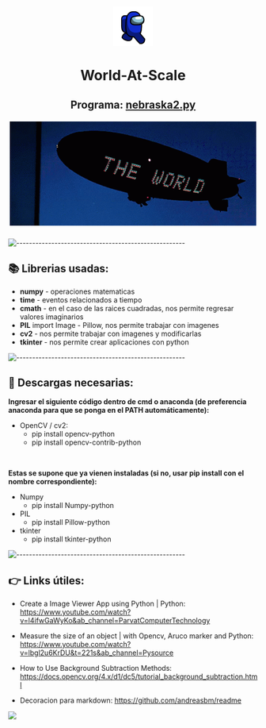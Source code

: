 <p align="center"> 
  <img src="/medidor objetos/images/azul.gif" alt="Azul" width="80px" height="80px">
</p>
<h1 align="center"> World-At-Scale </h1>

<h2 align="center"> Programa: <a href="https://www.concordia.ca/](https://github.com/lactaid/World-At-Scale-/blob/b89f42cb97ffa76a064ea5aca833acf8296a8cd6/medidor%20objetos/nebraska2.py)">nebraska2.py</a> 
  <p></p>
<p align="center"> 
  <img src="/medidor objetos/images/scarface.gif" alt="world">
</p> </h2>

![-----------------------------------------------------](https://raw.githubusercontent.com/andreasbm/readme/master/assets/lines/water.png)
<!-- ABOUT -->
<h2 id="Librerias"> 📚 Librerias usadas: </h2>

- **numpy** - operaciones matematicas
- **time** - eventos relacionados a tiempo
- **cmath** - en el caso de las raices cuadradas, nos permite regresar valores imaginarios
- **PIL** import Image - Pillow, nos permite trabajar con imagenes
- **cv2** - nos permite trabajar con imagenes y modificarlas
- **tkinter** - nos permite crear aplicaciones con python

![-----------------------------------------------------](https://raw.githubusercontent.com/andreasbm/readme/master/assets/lines/water.png)

<!-- Descargas -->
<h2 id="Descargas"> 🐍 Descargas necesarias: </h2>

**Ingresar el siguiente código dentro de cmd o anaconda (de preferencia anaconda para que se ponga en el PATH automáticamente):**

<ul>
  <li>OpenCV / cv2:
    <ul>
      <li>pip install opencv-python</li>
      <li>pip install opencv-contrib-python</li>
    </ul>
   </li>
</ul>

<br>

**Estas se supone que ya vienen instaladas (si no, usar pip install con el nombre correspondiente):**
<ul>
  <li>Numpy
  <ul>
      <li>pip install Numpy-python</li>
    </ul>
  </li>
  
  <li>PIL
  <ul>
      <li>pip install Pillow-python</li>
    </ul>
  </li>
  
  <li>tkinter
    <ul>
      <li>pip install tkinter-python</li>
    </ul>
  </li>
</ul>


![-----------------------------------------------------](https://raw.githubusercontent.com/andreasbm/readme/master/assets/lines/water.png)
<!-- Links -->
<h2 id="Descargas"> 👉 Links útiles: </h2>

- Create a Image Viewer App using Python | Python: https://www.youtube.com/watch?v=l4ifwGaWyKo&ab_channel=ParvatComputerTechnology
- Measure the size of an object | with Opencv, Aruco marker and Python: https://www.youtube.com/watch?v=lbgl2u6KrDU&t=221s&ab_channel=Pysource
- How to Use Background Subtraction Methods: https://docs.opencv.org/4.x/d1/dc5/tutorial_background_subtraction.html  

- Decoracion para markdown: https://github.com/andreasbm/readme

![](https://www.gran-turismo.com/gtsport/decal/6917621470574151192_1.png)
